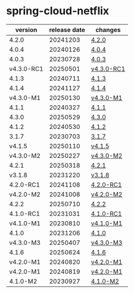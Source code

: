 # spring-cloud-netflix	


|version|release date|changes|
|---|---|---|
|4.2.0|20241203|[4.2.0](./4.2.0-20241203.md)|
|4.0.4|20240126|[4.0.4](./4.0.4-20240126.md)|
|4.0.3|20230728|[4.0.3](./4.0.3-20230728.md)|
|v4.3.0-RC1|20250501|[v4.3.0-RC1](./v4.3.0-RC1-20250501.md)|
|4.1.3|20240711|[4.1.3](./4.1.3-20240711.md)|
|4.1.4|20241127|[4.1.4](./4.1.4-20241127.md)|
|v4.3.0-M1|20250130|[v4.3.0-M1](./v4.3.0-M1-20250130.md)|
|4.1.1|20240327|[4.1.1](./4.1.1-20240327.md)|
|4.3.0|20250529|[4.3.0](./4.3.0-20250529.md)|
|4.1.2|20240530|[4.1.2](./4.1.2-20240530.md)|
|3.1.7|20230703|[3.1.7](./3.1.7-20230703.md)|
|v4.1.5|20250110|[v4.1.5](./v4.1.5-20250110.md)|
|v4.3.0-M2|20250227|[v4.3.0-M2](./v4.3.0-M2-20250227.md)|
|4.2.1|20250318|[4.2.1](./4.2.1-20250318.md)|
|v3.1.8|20231220|[v3.1.8](./v3.1.8-20231220.md)|
|4.2.0-RC1|20241108|[4.2.0-RC1](./4.2.0-RC1-20241108.md)|
|v4.2.0-M2|20241008|[v4.2.0-M2](./v4.2.0-M2-20241008.md)|
|4.2.2|20250710|[4.2.2](./4.2.2-20250710.md)|
|4.1.0-RC1|20231031|[4.1.0-RC1](./4.1.0-RC1-20231031.md)|
|v4.1.0-M1|20230810|[v4.1.0-M1](./v4.1.0-M1-20230810.md)|
|4.1.0|20231206|[4.1.0](./4.1.0-20231206.md)|
|v4.3.0-M3|20250407|[v4.3.0-M3](./v4.3.0-M3-20250407.md)|
|4.1.6|20250624|[4.1.6](./4.1.6-20250624.md)|
|v4.2.0-M1|20240820|[v4.2.0-M1](./v4.2.0-M1-20240820.md)|
|v4.2.0-M1|20240819|[v4.2.0-M1](./v4.2.0-M1-20240819.md)|
|4.1.0-M2|20230927|[4.1.0-M2](./4.1.0-M2-20230927.md)|
